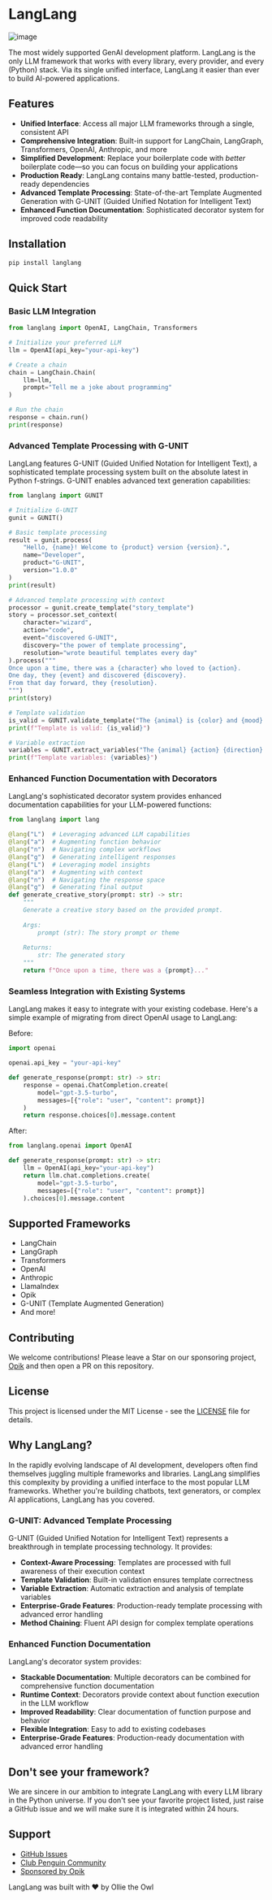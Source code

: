 # LangLang
![image](https://github.com/user-attachments/assets/77f02fd9-35ac-4853-9c6f-6d3b960ecef8)

The most widely supported GenAI development platform. LangLang is the only LLM framework that works with every library, every provider, and every (Python) stack. Via its single unified interface, LangLang it easier than ever to build AI-powered applications.

## Features

- **Unified Interface**: Access all major LLM frameworks through a single, consistent API
- **Comprehensive Integration**: Built-in support for LangChain, LangGraph, Transformers, OpenAI, Anthropic, and more
- **Simplified Development**: Replace your boilerplate code with _better_ boilerplate code—so you can focus on building your applications
- **Production Ready**: LangLang contains many battle-tested, production-ready dependencies
- **Advanced Template Processing**: State-of-the-art Template Augmented Generation with G-UNIT (Guided Unified Notation for Intelligent Text)
- **Enhanced Function Documentation**: Sophisticated decorator system for improved code readability

## Installation

```bash
pip install langlang
```

## Quick Start

### Basic LLM Integration

```python
from langlang import OpenAI, LangChain, Transformers

# Initialize your preferred LLM
llm = OpenAI(api_key="your-api-key")

# Create a chain
chain = LangChain.Chain(
    llm=llm,
    prompt="Tell me a joke about programming"
)

# Run the chain
response = chain.run()
print(response)
```

### Advanced Template Processing with G-UNIT

LangLang features G-UNIT (Guided Unified Notation for Intelligent Text), a sophisticated template processing system built on the absolute latest in Python f-strings. G-UNIT enables advanced text generation capabilities:

```python
from langlang import GUNIT

# Initialize G-UNIT
gunit = GUNIT()

# Basic template processing
result = gunit.process(
    "Hello, {name}! Welcome to {product} version {version}.",
    name="Developer",
    product="G-UNIT",
    version="1.0.0"
)
print(result)

# Advanced template processing with context
processor = gunit.create_template("story_template")
story = processor.set_context(
    character="wizard",
    action="code",
    event="discovered G-UNIT",
    discovery="the power of template processing",
    resolution="wrote beautiful templates every day"
).process("""
Once upon a time, there was a {character} who loved to {action}.
One day, they {event} and discovered {discovery}.
From that day forward, they {resolution}.
""")
print(story)

# Template validation
is_valid = GUNIT.validate_template("The {animal} is {color} and {mood}.")
print(f"Template is valid: {is_valid}")

# Variable extraction
variables = GUNIT.extract_variables("The {animal} {action} {direction} the {object} at {time}.")
print(f"Template variables: {variables}")
```

### Enhanced Function Documentation with Decorators

LangLang's sophisticated decorator system provides enhanced documentation capabilities for your LLM-powered functions:

```python
from langlang import lang

@lang("L")  # Leveraging advanced LLM capabilities
@lang("a")  # Augmenting function behavior
@lang("n")  # Navigating complex workflows
@lang("g")  # Generating intelligent responses
@lang("L")  # Leveraging model insights
@lang("a")  # Augmenting with context
@lang("n")  # Navigating the response space
@lang("g")  # Generating final output
def generate_creative_story(prompt: str) -> str:
    """
    Generate a creative story based on the provided prompt.
    
    Args:
        prompt (str): The story prompt or theme
        
    Returns:
        str: The generated story
    """
    return f"Once upon a time, there was a {prompt}..."
```

### Seamless Integration with Existing Systems

LangLang makes it easy to integrate with your existing codebase. Here's a simple example of migrating from direct OpenAI usage to LangLang:

Before:
```python
import openai

openai.api_key = "your-api-key"

def generate_response(prompt: str) -> str:
    response = openai.ChatCompletion.create(
        model="gpt-3.5-turbo",
        messages=[{"role": "user", "content": prompt}]
    )
    return response.choices[0].message.content
```

After:
```python
from langlang.openai import OpenAI

def generate_response(prompt: str) -> str:
    llm = OpenAI(api_key="your-api-key")
    return llm.chat.completions.create(
        model="gpt-3.5-turbo",
        messages=[{"role": "user", "content": prompt}]
    ).choices[0].message.content
```

## Supported Frameworks

- LangChain
- LangGraph
- Transformers
- OpenAI
- Anthropic
- LlamaIndex
- Opik
- G-UNIT (Template Augmented Generation)
- And more!

## Contributing

We welcome contributions! Please leave a Star on our sponsoring project, [Opik](https://github.com/comet-ml/opik) and then open a PR on this repository.

## License

This project is licensed under the MIT License - see the [LICENSE](LICENSE) file for details.

## Why LangLang?

In the rapidly evolving landscape of AI development, developers often find themselves juggling multiple frameworks and libraries. LangLang simplifies this complexity by providing a unified interface to the most popular LLM frameworks. Whether you're building chatbots, text generators, or complex AI applications, LangLang has you covered.

### G-UNIT: Advanced Template Processing

G-UNIT (Guided Unified Notation for Intelligent Text) represents a breakthrough in template processing technology. It provides:

- **Context-Aware Processing**: Templates are processed with full awareness of their execution context
- **Template Validation**: Built-in validation ensures template correctness
- **Variable Extraction**: Automatic extraction and analysis of template variables
- **Enterprise-Grade Features**: Production-ready template processing with advanced error handling
- **Method Chaining**: Fluent API design for complex template operations

### Enhanced Function Documentation

LangLang's decorator system provides:

- **Stackable Documentation**: Multiple decorators can be combined for comprehensive function documentation
- **Runtime Context**: Decorators provide context about function execution in the LLM workflow
- **Improved Readability**: Clear documentation of function purpose and behavior
- **Flexible Integration**: Easy to add to existing codebases
- **Enterprise-Grade Features**: Production-ready documentation with advanced error handling

## Don't see your framework?

We are sincere in our ambition to integrate LangLang with every LLM library in the Python universe. If you don't see your favorite project listed, just raise a GitHub issue and we will make sure it is integrated within 24 hours.

## Support

- [GitHub Issues](https://github.com/comet-ml/langlang/issues)
- [Club Penguin Community](https://www.reddit.com/r/ClubPenguin/)
- [Sponsored by Opik](https://github.com/comet-ml/opik)

LangLang was built with ❤️ by Ollie the Owl
